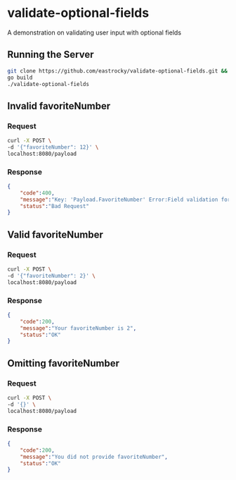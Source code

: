 # validate-optional-fields
A demonstration on validating user input with optional fields

## Running the Server
```zsh
git clone https://github.com/eastrocky/validate-optional-fields.git && cd validate-optional-fields/
go build
./validate-optional-fields
```


## Invalid favoriteNumber
### Request
```zsh
curl -X POST \
-d '{"favoriteNumber": 12}' \
localhost:8080/payload
```
### Response
```json
{
    "code":400,
    "message":"Key: 'Payload.FavoriteNumber' Error:Field validation for 'FavoriteNumber' failed on the 'max' tag",
    "status":"Bad Request"
}
```

## Valid favoriteNumber
### Request
```zsh
curl -X POST \
-d '{"favoriteNumber": 2}' \
localhost:8080/payload
```

### Response
```json
{
    "code":200,
    "message":"Your favoriteNumber is 2",
    "status":"OK"
}
```

## Omitting favoriteNumber
### Request
```zsh
curl -X POST \
-d '{}' \
localhost:8080/payload
```

### Response
```json
{
    "code":200,
    "message":"You did not provide favoriteNumber",
    "status":"OK"
}
```